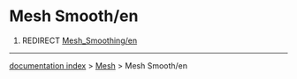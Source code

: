 # Mesh Smooth/en
1.  REDIRECT [Mesh\_Smoothing/en](Mesh_Smoothing/en.md)

---
[documentation index](../README.md) > [Mesh](Mesh_Workbench.md) > Mesh Smooth/en
